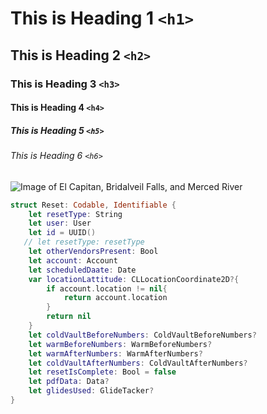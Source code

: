 # This is Heading 1 `<h1>`
## This is Heading 2 `<h2>`
### This is Heading 3 `<h3>`
#### This is Heading 4 `<h4>`
##### This is Heading 5 `<h5>`
###### This is Heading 6 `<h6>`

![Image of El Capitan, Bridalveil Falls, and Merced River](https://a.cdn-hotels.com/gdcs/production126/d349/d2422886-1662-43cb-a356-4087bdbb59f8.jpg)

```swift
struct Reset: Codable, Identifiable {
    let resetType: String
    let user: User
    let id = UUID()
   // let resetType: resetType
    let otherVendorsPresent: Bool
    let account: Account
    let scheduledDaate: Date
    var locationLattitude: CLLocationCoordinate2D?{
        if account.location != nil{
            return account.location
        }
        return nil
    }
    let coldVaultBeforeNumbers: ColdVaultBeforeNumbers?
    let warmBeforeNumbers: WarmBeforeNumbers?
    let warmAfterNumbers: WarmAfterNumbers?
    let coldVaultAfterNumbers: ColdVaultAfterNumbers?
    let resetIsComplete: Bool = false
    let pdfData: Data?
    let glidesUsed: GlideTacker?
}
```
